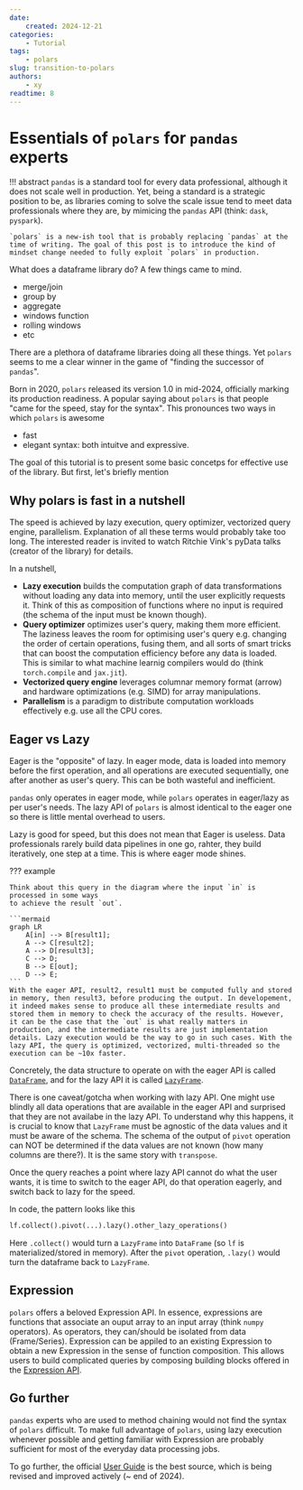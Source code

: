 ```yaml
---
date: 
    created: 2024-12-21
categories:
    - Tutorial
tags:
    - polars
slug: transition-to-polars
authors: 
    - xy
readtime: 8
---
```


# Essentials of `polars` for `pandas` experts


!!! abstract
    `pandas` is a standard tool for every data professional, although it does not scale well in production.
    Yet, being a standard is a strategic position to be, as libraries coming to solve the scale issue tend to meet data professionals where they are, by mimicing the `pandas` API (think: `dask`, `pyspark`).

    `polars` is a new-ish tool that is probably replacing `pandas` at the time of writing. The goal of this post is to introduce the kind of mindset change needed to fully exploit `polars` in production. 

<!-- more -->

What does a dataframe library do? A few things came to mind. 

- merge/join
- group by
- aggregate
- windows function
- rolling windows
- etc

There are a plethora of dataframe libraries doing all these things. Yet `polars` seems to me a clear winner in the game of "finding the successor of `pandas`". 

Born in 2020, `polars` released its version 1.0 in mid-2024,
officially marking its production readiness. 
A popular saying about `polars` is that people "came for the speed, stay for the syntax". 
This pronounces two ways in which `polars` is awesome

- fast
- elegant syntax: both intuitve and expressive. 

The goal of this tutorial is to present some basic concetps for effective use of the library.
But first, let's briefly mention 

## Why polars is fast in a nutshell

The speed is achieved by lazy execution, query optimizer, vectorized query engine, parallelism.
Explanation of all these terms would probably take too long. The interested reader is invited to 
watch Ritchie Vink's pyData talks (creator of the library) for details. 

In a nutshell, 

- **Lazy execution** builds the computation graph of data transformations without loading 
any data into memory, until the user explicitly requests it. Think of this as composition of functions where no input is required (the schema of the input must be known though). 
- **Query optimizer** optimizes user's query, making them more efficient. The laziness leaves the room for optimising user's query e.g. changing the order of certain operations, fusing them, and all sorts of smart tricks that can boost the computation efficiency before any data is loaded. This is similar to  what machine learnig compilers would do (think `torch.compile` and `jax.jit`).
- **Vectorized query engine** leverages columnar memory format (arrow) and hardware optimizations (e.g. SIMD) for array manipulations.
- **Parallelism** is a paradigm to distribute computation workloads effectively e.g. use all the CPU cores. 

## Eager vs Lazy

Eager is the "opposite" of lazy. In eager mode, data is loaded into memory before the first operation, and all operations are executed sequentially, one after another as user's query. This can be both wasteful and inefficient. 

`pandas` only operates in eager mode, while `polars` operates in eager/lazy as per user's needs. The lazy API of `polars` is almost identical to the eager one so there is little mental overhead to users. 

Lazy is good for speed, but this does not mean that Eager is useless. Data professionals rarely build data pipelines in one go, rahter, they build iteratively, one step at a time. This is where eager mode shines.  


??? example 

    Think about this query in the diagram where the input `in` is processed in some ways
    to achieve the result `out`.

    ```mermaid
    graph LR
        A[in] --> B[result1];
        A --> C[result2];
        A --> D[result3];
        C --> D;
        B --> E[out];
        D --> E;
    ```
    With the eager API, result2, result1 must be computed fully and stored in memory, then result3, before producing the output. In developement, it indeed makes sense to produce all these intermediate results and stored them in memory to check the accuracy of the results. However, it can be the case that the `out` is what really matters in production, and the intermediate results are just implementation details. Lazy execution would be the way to go in such cases. With the lazy API, the query is optimized, vectorized, multi-threaded so the execution can be ~10x faster.  
    
Concretely, the data structure to operate on with the eager API is called [`DataFrame`](https://docs.pola.rs/api/python/stable/reference/dataframe/index.html), and for the lazy API it is called [`LazyFrame`](https://docs.pola.rs/api/python/stable/reference/lazyframe/index.html). 

There is one caveat/gotcha when working with lazy API. One might use blindly all data operations that are available in the eager API and surprised that they are not availabe in the lazy API.  To understand why this happens, it is crucial to know that `LazyFrame` must be agnostic of the data values and it must be aware of the schema. The schema of the output of `pivot` operation can NOT be determined if the data values are not known (how many columns are there?). It is the same story with `transpose`. 

Once the query reaches a point where lazy API cannot do what the user wants, it is time to switch to the eager API, do that operation eagerly, and switch back to lazy for the speed. 

In code, the pattern looks like this

```py
lf.collect().pivot(...).lazy().other_lazy_operations()
```

Here `.collect()` would turn a `LazyFrame` into `DataFrame` (so `lf` is materialized/stored in memory). After the `pivot` operation, `.lazy()` would turn the dataframe back to `LazyFrame`. 

## Expression

`polars` offers a beloved Expression API. In essence, expressions are functions that associate an ouput array to an input array (think `numpy` operators). As operators, they can/should be isolated from data (Frame/Series). Expression can be appiled to an existing Expression to obtain a new Expression in the sense of function composition. This allows users to build complicated queries by composing building blocks offered in the [Expression API](https://docs.pola.rs/api/python/stable/reference/expressions/index.html). 


## Go further

`pandas` experts who are used to method chaining would not find the syntax of `polars` difficult. To make full advantage of `polars`, using lazy execution whenever possible and getting familiar with Expression are probably sufficient for most of the everyday data processing jobs. 

To go further, the official [User Guide](https://docs.pola.rs/) is the best source, which is being revised and improved actively (~ end of 2024). 

<!-- 
```py exec="on" source="above" result="1"
-8<- "new.py"
``` -->